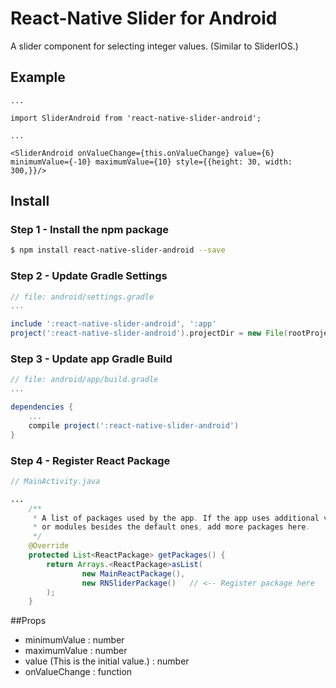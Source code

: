 # React-Native Slider for Android
A slider component for selecting integer values. (Similar to SliderIOS.)

## Example

```
...

import SliderAndroid from 'react-native-slider-android';

...

<SliderAndroid onValueChange={this.onValueChange} value={6} 
minimumValue={-10} maximumValue={10} style={{height: 30, width: 300,}}/>

```

## Install

### Step 1 - Install the npm package

```sh
$ npm install react-native-slider-android --save
```

### Step 2 - Update Gradle Settings

```gradle
// file: android/settings.gradle
...

include ':react-native-slider-android', ':app'
project(':react-native-slider-android').projectDir = new File(rootProject.projectDir, '../node_modules/react-native-slider-android/app')
```

### Step 3 - Update app Gradle Build

```gradle
// file: android/app/build.gradle
...

dependencies {
    ...
    compile project(':react-native-slider-android')
}
```

### Step 4 - Register React Package

```java
// MainActivity.java

...
    /**
     * A list of packages used by the app. If the app uses additional views
     * or modules besides the default ones, add more packages here.
     */
    @Override
    protected List<ReactPackage> getPackages() {
        return Arrays.<ReactPackage>asList(
                new MainReactPackage(),
                new RNSliderPackage()   // <-- Register package here
        );
    }
```
##Props
- minimumValue : number
- maximumValue : number
- value (This is the initial value.) : number
- onValueChange : function
